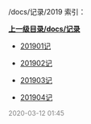 /docs/记录/2019 索引：


**[上一级目录/docs/记录](/docs/记录/index.md)**

- [201901记](/docs/记录/2019/201901记.md)

- [201902记](/docs/记录/2019/201902记.md)

- [201903记](/docs/记录/2019/201903记.md)

- [201904记](/docs/记录/2019/201904记.md)


<font size=2 color='grey'> 2020-03-12 01:45 </font>